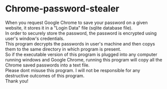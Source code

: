 # Chrome-password-stealer
When you request Google Chrome to save your password on a given website, it stores it in a "Login Data" file (sqlite database file).<br>
In order to securely store the password, the password is encrypted using user's window's credentials.<br>
This program decrypts the passwords in user's machine and then copys them to the same directory in which program is present.<br>
So if the executable version of this program is plugged into any computer running windows and Google Chrome, running this program will copy all the Chrome saved passwords into a text file.<br>
Please dont misuse this program. I will not be responsible for any destructive outcomes of this program.<br>
Thank you!
